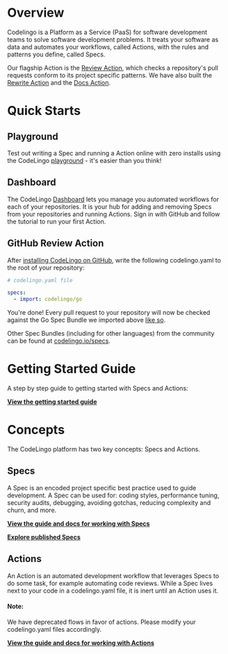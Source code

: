 # Overview

Codelingo is a Platform as a Service (PaaS) for software development teams to solve software development problems. It treats your software as data and automates your workflows, called Actions, with the rules and patterns you define, called Specs.

Our flagship Action is the [Review Action](https://www.codelingo.io/actions/codelingo/review), which checks a repository's pull requests conform to its project specific patterns. We have also built the [Rewrite Action](https://www.codelingo.io/actions/codelingo/rewrite) and the [Docs Action](https://www.codelingo.io/actions/codelingo/docs). 

# Quick Starts

## Playground

Test out writing a Spec and running a Action online with zero installs using the CodeLingo [playground](https://codelingo.io/playground) - it's easier than you think!

<!-- TODO image of the playground UI -->

<!-- TODO CLQL tutorial -->

## Dashboard

The CodeLingo [Dashboard](https://www.codelingo.io/dashboard) lets you manage you automated workflows for each of your repositories. It is your hub for adding and removing Specs from your repositories and running Actions. Sign in with GitHub and follow the tutorial to run your first Action.

## GitHub Review Action

After [installing CodeLingo on GitHub](https://github.com/apps/codelingo), write the following codelingo.yaml to the root of your repository:

```yaml
# codelingo.yaml file

specs:
  - import: codelingo/go
```

You're done! Every pull request to your repository will now be checked against the Go Spec Bundle we imported above [like so](https://github.com/codelingo/ReviewDemonstration/pull/1).

<!-- TODO add screenshot of review comment -->

Other Spec Bundles (including for other languages) from the community can be found at [codelingo.io/specs](https://www.codelingo.io/specs).

<!-- TODO add instructions on how to interact with Review Action with GitHub comments -->

# Getting Started Guide

A step by step guide to getting started with Specs and Actions: 

**[View the getting started guide](getting-started.md)**

# Concepts

The CodeLingo platform has two key concepts: Specs and Actions.

## Specs

A Spec is an encoded project specific best practice used to guide development. A Spec can be used for: coding styles, performance tuning, security audits, debugging, avoiding gotchas, reducing complexity and churn, and more.

**[View the guide and docs for working with Specs](concepts/specs.md)**

**[Explore published Specs](https://www.codelingo.io/specs)**

## Actions

An Action is an automated development workflow that leverages Specs to do some task, for example automating code reviews. While a Spec lives next to your code in a codelingo.yaml file, it is inert until an Action uses it.

#### Note:

We have deprecated flows in favor of actions. Please modify your codelingo.yaml files accordingly.

**[View the guide and docs for working with Actions](concepts/actions.md)**
